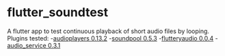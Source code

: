 # flutter_soundtest

A flutter app to test continuous playback of short audio files by looping.
Plugins tested:
-[audioplayers 0.13.2](https://pub.dev/packages/audioplayers#-readme-tab-)
-[soundpool 0.5.3](https://pub.dev/packages/soundpool#-readme-tab-)
-[flutteryaudio 0.0.4](https://pub.dev/packages/fluttery_audio)
-[audio_service 0.3.1](https://pub.dev/packages/audio_service#-analysis-tab-)